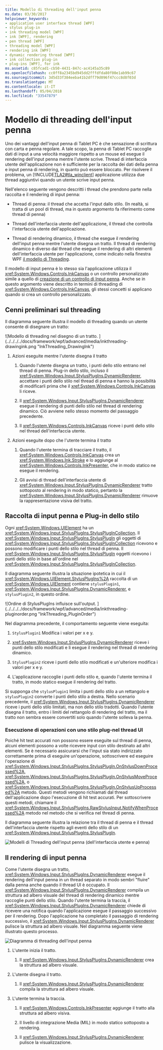 ```yaml
---
title: Modello di threading dell'input penna
ms.date: 03/30/2017
helpviewer_keywords:
- application user interface thread [WPF]
- stylus plug-in
- ink threading model [WPF]
- ink [WPF], rendering
- pen thread [WPF]
- threading model [WPF]
- rendering ink [WPF]
- dynamic rendering thread [WPF]
- ink collection plug-in
- plug-ins [WPF], for ink
ms.assetid: c85fcad1-cb50-4431-847c-ac4145a35c89
ms.openlocfilehash: cc0ff8a2345bd945dd2fffdfda80f00e1ab99c67
ms.sourcegitcommit: 3d5d33f384eeba41b2dff79d096f47ccc8d8f03d
ms.translationtype: MT
ms.contentlocale: it-IT
ms.lasthandoff: 05/04/2018
ms.locfileid: "33547879"
---
```

# <a name="the-ink-threading-model"></a>Modello di threading dell'input penna
Uno dei vantaggi dell'input penna di Tablet PC è che sensazione di scrittura con carta e penna regolare.  A tale scopo, la penna di Tablet PC raccoglie dati di input a una velocità maggiore rispetto a un mouse ed esegue il rendering dell'input penna mentre l'utente scrive.  Thread di interfaccia utente dell'applicazione non è sufficiente per la raccolta dei dati della penna e input penna di rendering, in quanto può essere bloccato.  Per risolvere il problema, un [!INCLUDE[TLA2#tla_winclient](../../../../includes/tla2sharptla-winclient-md.md)] applicazione utilizza due thread aggiuntivi quando un utente scrive input penna.  
  
 Nell'elenco seguente vengono descritti i thread che prendono parte nella raccolta e il rendering di input penna:  
  
-   Thread di penna: il thread che accetta l'input dallo stilo.  (In realtà, si tratta di un pool di thread, ma in questo argomento fa riferimento come thread di penna)  
  
-   Thread dell'interfaccia utente dell'applicazione, il thread che controlla l'interfaccia utente dell'applicazione.  
  
-   Thread di rendering dinamico, il thread che esegue il rendering dell'input penna mentre l'utente disegna un tratto. Il thread di rendering dinamico è diverso dal thread che esegue il rendering di altri elementi dell'interfaccia utente per l'applicazione, come indicato nella finestra WPF [il modello di Threading](../../../../docs/framework/wpf/advanced/threading-model.md).  
  
 Il modello di input penna è lo stesso sia l'applicazione utilizza il <xref:System.Windows.Controls.InkCanvas> o un controllo personalizzato simile a quello di [creazione di un controllo di Input penna](../../../../docs/framework/wpf/advanced/creating-an-ink-input-control.md).  Anche se in questo argomento viene descritto in termini di threading di <xref:System.Windows.Controls.InkCanvas>, gli stessi concetti si applicano quando si crea un controllo personalizzato.  
  
## <a name="threading-overview"></a>Cenni preliminari sul threading  
 Il diagramma seguente illustra il modello di threading quando un utente consente di disegnare un tratto:  
  
 ![Modello di threading nel disegno di un tratto. ] (../../../../docs/framework/wpf/advanced/media/inkthreading-drawingink.png "InkThreading_DrawingInk")  
  
1.  Azioni eseguite mentre l'utente disegna il tratto  
  
    1.  Quando l'utente disegna un tratto, i punti dello stilo entrano nel thread di penna.  Plug-in dello stilo, incluso il <xref:System.Windows.Input.StylusPlugIns.DynamicRenderer>, accettare i punti dello stilo nel thread di penna e hanno la possibilità di modificarli prima che il <xref:System.Windows.Controls.InkCanvas> li riceve.  
  
    2.  Il <xref:System.Windows.Input.StylusPlugIns.DynamicRenderer> esegue il rendering di punti dello stilo nel thread di rendering dinamico. Ciò avviene nello stesso momento del passaggio precedente.  
  
    3.  Il <xref:System.Windows.Controls.InkCanvas> riceve i punti dello stilo nel thread dell'interfaccia utente.  
  
2.  Azioni eseguite dopo che l'utente termina il tratto  
  
    1.  Quando l'utente termina di tracciare il tratto, il <xref:System.Windows.Controls.InkCanvas> crea un <xref:System.Windows.Ink.Stroke> e lo aggiunge al <xref:System.Windows.Controls.InkPresenter>, che in modo statico ne esegue il rendering.  
  
    2.  Gli avvisi di thread dell'interfaccia utente di <xref:System.Windows.Input.StylusPlugIns.DynamicRenderer> tratto sottoposto al rendering in modo statico, pertanto la <xref:System.Windows.Input.StylusPlugIns.DynamicRenderer> rimuove la rappresentazione visiva del tratto.  
  
## <a name="ink-collection-and-stylus-plug-ins"></a>Raccolta di input penna e Plug-in dello stilo  
 Ogni <xref:System.Windows.UIElement> ha un <xref:System.Windows.Input.StylusPlugIns.StylusPlugInCollection>.  Il <xref:System.Windows.Input.StylusPlugIns.StylusPlugIn> gli oggetti di <xref:System.Windows.Input.StylusPlugIns.StylusPlugInCollection> ricevono e possono modificare i punti dello stilo nel thread di penna. Il <xref:System.Windows.Input.StylusPlugIns.StylusPlugIn> oggetti ricevono i punti dello stilo in base all'ordine nel <xref:System.Windows.Input.StylusPlugIns.StylusPlugInCollection>.  
  
 Il diagramma seguente illustra la situazione ipotetica in cui il <xref:System.Windows.UIElement.StylusPlugIns%2A> raccolta di un <xref:System.Windows.UIElement> contiene `stylusPlugin1`, <xref:System.Windows.Input.StylusPlugIns.DynamicRenderer>, e `stylusPlugin2`, in questo ordine.  
  
 ![Ordine di StylusPlugIns influisce sull'output. ] (../../../../docs/framework/wpf/advanced/media/inkthreading-pluginorder.png "InkThreading_PluginOrder")  
  
 Nel diagramma precedente, il comportamento seguente viene eseguita:  
  
1.  `StylusPlugin1` Modifica i valori per x e y.  
  
2.  <xref:System.Windows.Input.StylusPlugIns.DynamicRenderer> riceve i punti dello stilo modificati e li esegue il rendering nel thread di rendering dinamico.  
  
3.  `StylusPlugin2` riceve i punti dello stilo modificati e un'ulteriore modifica i valori per x e y.  
  
4.  L'applicazione raccoglie i punti dello stilo e, quando l'utente termina il tratto, in modo statico esegue il rendering del tratto.  
  
 Si supponga che `stylusPlugin1` limita i punti dello stilo a un rettangolo e `stylusPlugin2` converte i punti dello stilo a destra.  Nello scenario precedente, il <xref:System.Windows.Input.StylusPlugIns.DynamicRenderer> riceve i punti dello stilo limitati, ma non dello stilo tradotti.  Quando l'utente disegna il tratto, entro i limiti del rettangolo di rendering del tratto, ma il tratto non sembra essere convertiti solo quando l'utente solleva la penna.  
  
### <a name="performing-operations-with-a-stylus-plug-in-on-the-ui-thread"></a>Esecuzione di operazioni con uno stilo plug-nel thread UI  
 Poiché hit test accurati non possono essere eseguite sul thread di penna, alcuni elementi possono a volte ricevere input con stilo destinato ad altri elementi. Se è necessario assicurarsi che l'input sia stato indirizzato correttamente prima di eseguire un'operazione, sottoscrivere ed eseguire l'operazione di <xref:System.Windows.Input.StylusPlugIns.StylusPlugIn.OnStylusDownProcessed%2A>, <xref:System.Windows.Input.StylusPlugIns.StylusPlugIn.OnStylusMoveProcessed%2A>, o <xref:System.Windows.Input.StylusPlugIns.StylusPlugIn.OnStylusUpProcessed%2A> metodo. Questi metodi vengono richiamati dal thread dell'applicazione dopo l'esecuzione di hit test accurati. Per sottoscrivere questi metodi, chiamare il <xref:System.Windows.Input.StylusPlugIns.RawStylusInput.NotifyWhenProcessed%2A> metodo nel metodo che si verifica nel thread di penna.  
  
 Il diagramma seguente illustra la relazione tra il thread di penna e il thread dell'interfaccia utente rispetto agli eventi dello stilo di un <xref:System.Windows.Input.StylusPlugIns.StylusPlugIn>.  
  
 ![Modelli di Threading dell'input penna &#40;dell'interfaccia utente e penna&#41;](../../../../docs/framework/wpf/advanced/media/inkthreading-plugincallbacks.png "InkThreading_PluginCallbacks")  
  
## <a name="rendering-ink"></a>Il rendering di input penna  
 Come l'utente disegna un tratto, <xref:System.Windows.Input.StylusPlugIns.DynamicRenderer> esegue il rendering dell'input penna in un thread separato in modo sembri "fluire" dalla penna anche quando il thread UI è occupato.  Il <xref:System.Windows.Input.StylusPlugIns.DynamicRenderer> compila un struttura ad albero visuale del thread di rendering dinamico mentre raccoglie punti dello stilo.  Quando l'utente termina la traccia, il <xref:System.Windows.Input.StylusPlugIns.DynamicRenderer> chiede di ricevere una notifica quando l'applicazione esegue il passaggio successivo per il rendering.  Dopo l'applicazione ha completato il passaggio di rendering successivo, il <xref:System.Windows.Input.StylusPlugIns.DynamicRenderer> pulisce la struttura ad albero visuale.  Nel diagramma seguente viene illustrato questo processo.  
  
 ![Diagramma di threading dell'input penna](../../../../docs/framework/wpf/advanced/media/inkthreading-visualtree.png "InkThreading_VisualTree")  
  
1.  L'utente inizia il tratto.  
  
    1.  Il <xref:System.Windows.Input.StylusPlugIns.DynamicRenderer> crea la struttura ad albero visuale.  
  
2.  L'utente disegna il tratto.  
  
    1.  Il <xref:System.Windows.Input.StylusPlugIns.DynamicRenderer> compila la struttura ad albero visuale.  
  
3.  L'utente termina la traccia.  
  
    1.  Il <xref:System.Windows.Controls.InkPresenter> aggiunge il tratto alla struttura ad albero visiva.  
  
    2.  Il livello di integrazione Media (MIL) in modo statico sottoposto a rendering.  
  
    3.  Il <xref:System.Windows.Input.StylusPlugIns.DynamicRenderer> pulisce la visualizzazione.
